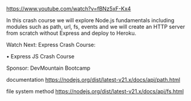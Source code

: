 https://www.youtube.com/watch?v=fBNz5xF-Kx4

In this crash course we will explore Node.js fundamentals including modules such as path, url, fs, events and we will create an HTTP server from scratch without Express and deploy to Heroku.

Watch Next: Express Crash Course:
  

 • Express JS Crash Course  

Sponsor: DevMountain Bootcamp


documentation 
https://nodejs.org/dist/latest-v21.x/docs/api/path.html

file system method 
https://nodejs.org/dist/latest-v21.x/docs/api/fs.html
